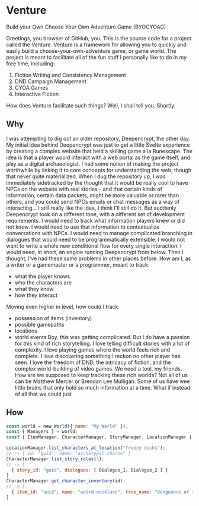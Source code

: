 # Venture 
Build your Own Choose Your Own Adventure Game (BYOCYOAG) 

Greetings, you browser of GitHub, you. This is the source code for a project called the Venture. Venture is a framework for allowing you to quickly and easily build a choose-your-own-adventure game, or game world. The project is meant to facilitate all of the fun stuff I personally like to do in my free time, including: 

1. Fiction Writing and Consistency Management
2. DND Campaign Management
3. CYOA Games 
4. Interactive Fiction 

How does Venture facilitate such things? Well, I shall tell you. Shortly. 
## Why
I was attempting to dig out an older repository, Deepencrypt, the other day. My initial idea behind Deepencrypt was just to get a little Svelte experience by creating a complex website that held a skilling game a la Runescape. The idea is that a player would interact with a web portal as the game itself, and play as a digital archaeologist. I had some notion of making the project worthwhile by linking it to core concepts for understanding the web, though that never quite materialized. 
When I dug the repository up, I was immediately sidetracked by the thought that it would be really cool to have NPCs on the website with real stories - and that certain kinds of information, certain data packets, might be more valuable or rarer than others, and you could send NPCs emails or chat messages as a way of interacting... I still really like the idea, I think I'll still do it. But suddenly Deepencrypt took on a different tone, with a different set of development requirements. 
I would need to track what information players knew or did not know. I would need to use that information to contextualize conversations with NPCs. I would need to manage complicated branching in dialogues that would need to be programmatically extensible. I would not want to write a whole new conditional flow for every single interaction. I would need, in short, an engine running Deepencrypt from below. 
Then I thought, I've had these same problems in other places before. How am I, as a writer or a gamemaster or a programmer, meant to track: 
- what the player knows 
- who the characters are 
- what they know
- how they interact

Moving even higher in level, how could I track: 
- possession of items (inventory) 
- possible gamepaths
- locations
- world events 
Boy, this was getting complicated. But I do have a passion for this kind of rich storytelling. I love telling difficult stories with a lot of complexity. I love playing games where the world feels rich and complete. I love discovering something I reckon no other player has seen. I love the freedom of DND, the intricacy of fiction, and the complex world-building of video games. 
We need a tool, my friends. How are we supposed to keep tracking these rich worlds? Not all of us can be Matthew Mercer or Brendan Lee Mulligan. Some of us have wee little brains that only hold so much information at a time. What if instead of all that we could just 
## How
```javascript
const world = new World({ name: "My World" }); 
const { Managers } = world;
const { ItemManager, CharacterManager, StoryManager, LocationManager } = world; 

LocationManager.list_characters_at_location("freezy docks"); 
// -> { id: "guid", name: "archetypal charon" }
CharacterManager.list_story_roles(1);
// -> [
  { story_id: "guid", dialogues: [ Dialogue_1, Dialogue_2 ] }  
]
CharacterManager.get_character_inventory(id); 
// -> [
  { item_id: "uuid", name: "weird necklace", true_name: "Vengeance of the Chthonic Gods" }
]
```
